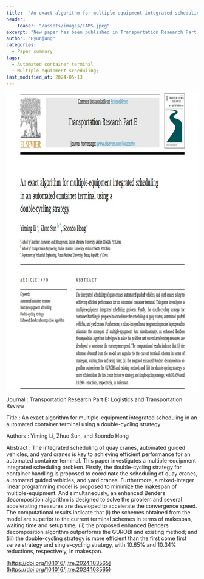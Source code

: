 ```yaml
---
title:  "An exact algorithm for multiple-equipment integrated scheduling in an automated container terminal using a double-cycling strategy"
header:
    teaser: "/assets/images/EAMS.jpeg"
excerpt: "New paper has been published in Transportation Research Part E: Logistics and Transportation Review."
author: "Hyunjung"
categories:
  - Paper summary
tags:
  - Automated container terminal
  - Multiple-equipment scheduling;
last_modified_at: 2024-05-13
---
```

<img align="center" width="746" height="784" style="border: 1px solid white" src="/assets/images/EAMS.jpeg">

Journal : Transportation Research Part E: Logistics and Transportation Review

Title : An exact algorithm for multiple-equipment integrated scheduling in an automated container terminal using a double-cycling strategy

Authors : Yiming Li, Zhuo Sun, and Soondo Hong 

Abstract : The integrated scheduling of quay cranes, automated guided vehicles, and yard cranes is key to achieving efficient performance for an automated container terminal. This paper investigates a 
multiple-equipment integrated scheduling problem. Firstly, the double-cycling strategy for container handling is proposed to coordinate the scheduling of quay cranes, automated guided vehicles, and yard cranes. Furthermore, a mixed-integer linear programming model is proposed to minimize the makespan of multiple-equipment. And simultaneously, an enhanced Benders decomposition algorithm is designed to solve the problem and several accelerating measures are developed to accelerate the convergence speed. The computational results indicate that (i) the schemes obtained from the model are superior to the current terminal schemes in terms of makespan, waiting time and setup time; (ii) the proposed enhanced Benders decomposition algorithm outperforms the GUROBI and existing method; and (iii) the double-cycling strategy is more efficient than the first come first serve strategy and single-cycling strategy, with 10.65% and 10.34% reductions, respectively, in makespan.

[https://doi.org/10.1016/j.tre.2024.103565](https://doi.org/10.1016/j.tre.2024.103565)